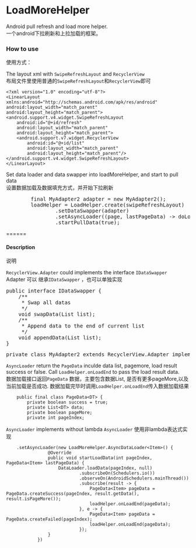 # LoadMoreHelper
Android pull refresh and load more helper.  
一个android下拉刷新和上拉加载的框架。

### How to use  
使用方式： 

The layout xml with `SwipeRefreshLayout` and `RecyclerView`  
布局文件里使用普通的`SwipeRefreshLayout`和`RecyclerView`即可

	<?xml version="1.0" encoding="utf-8"?>
	<LinearLayout
    xmlns:android="http://schemas.android.com/apk/res/android"
    android:layout_width="match_parent"
    android:layout_height="match_parent">
    <android.support.v4.widget.SwipeRefreshLayout
        android:id="@+id/refresh"
        android:layout_width="match_parent"
        android:layout_height="match_parent">
        <android.support.v7.widget.RecyclerView
            android:id="@+id/list"
            android:layout_width="match_parent"
            android:layout_height="match_parent"/>
    </android.support.v4.widget.SwipeRefreshLayout>
	</LinearLayout>	
	
	
Set data loader and data swapper into loadMoreHelper, and start to pull data  
设置数据加载及数据填充方式，并开始下拉刷新
<pre>
        final MyAdapter2 adapter = new MyAdapter2();
        loadHelper = LoadHelper.create(swipeRefreshLayout)
                .setDataSwapper(adapter)
                .setAsyncLoader((page, lastPageData) -> doLoadData(page))
                .startPullData(true);
</pre>


======
#### Description
说明  

`RecyclerView.Adapter` could implements the interface `IDataSwapper`   
Adapter 可以 继承`IDataSwapper` ，也可以单独实现
<pre>
public interface IDataSwapper<VM> {
    /**
     * Swap all datas
     */
    void swapData(List<? extends VM> list);
    /**
     * Append data to the end of current list
     */
    void appendData(List<? extends VM> list);
}
</pre>

<pre>
private class MyAdapter2 extends RecyclerView.Adapter<ViewHolder2> implements IDataSwapper<Item>
</pre>


`AsyncLoader` return the `PageData` inculde data list<T>, pagemore, load result success or false. Call `LoadHelper.onLoadEnd` to pass the load result data.  
数据加载接口返回`PageData` 数据，主要包含数据List, 是否有更多pageMore,以及当前加载是否成功. 数据加载完毕时调用`LoadHelper.onLoadEnd`传入数据加载结果

		public final class PageData<DT> {
   			private boolean success = true;
 			private List<DT> data;
    		private boolean pageMore;
   			private int pageIndex;

`AsyncLoader` implements without lambda
`AsyncLoader` 使用非lambda表达式实现


		.setAsyncLoader(new LoadMoreHelper.AsyncDataLoader<Item>() {
                    @Override
                    public void startLoadData(int pageIndex, PageData<Item> lastPageData) {
                        DataLoader.loadData(pageIndex, null)
                                .subscribeOn(Schedulers.io())
                                .observeOn(AndroidSchedulers.mainThread())
                                .subscribe(result -> {
                                    PageData<Item> pageData = PageData.createSuccess(pageIndex, result.getData(), result.isPageMore());
                                    loadHelper.onLoadEnd(pageData);
                                }, e -> {
                                    PageData<Item> pageData = PageData.createFailed(pageIndex);
                                    loadHelper.onLoadEnd(pageData);
                                });
                    }
                })